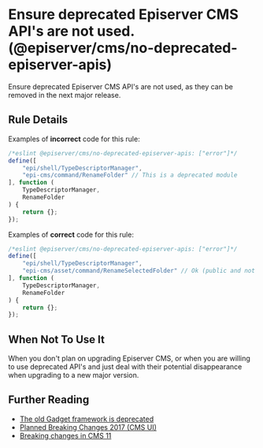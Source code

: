 # Ensure deprecated Episerver CMS API's are not used. (@episerver/cms/no-deprecated-episerver-apis)

Ensure deprecated Episerver CMS API's are not used, as they can be removed in the next major release.


## Rule Details

Examples of **incorrect** code for this rule:

```js
/*eslint @episerver/cms/no-deprecated-episerver-apis: ["error"]*/
define([
    "epi/shell/TypeDescriptorManager",
    "epi-cms/command/RenameFolder" // This is a deprecated module
], function (
    TypeDescriptorManager,
    RenameFolder
) {
    return {};
});
```

Examples of **correct** code for this rule:

```js
/*eslint @episerver/cms/no-deprecated-episerver-apis: ["error"]*/
define([
    "epi/shell/TypeDescriptorManager",
    "epi-cms/asset/command/RenameSelectedFolder" // Ok (public and not deprecated)
], function (
    TypeDescriptorManager,
    RenameFolder
) {
    return {};
});
```

## When Not To Use It

When you don't plan on upgrading Episerver CMS, or when you are willing to use deprecated API's and just deal with their potential disappearance when upgrading to a new major version.

## Further Reading

* [The old Gadget framework is deprecated](https://world.episerver.com/blogs/grzegorz-wiechec/dates/2017/1/the-old-gadget-framework-is-deprecated/)
* [Planned Breaking Changes 2017 (CMS UI)](https://world.episerver.com/blogs/Ben-McKernan/Dates/2017/9/planned-breaking-changes-2017-cms-ui/)
* [Breaking changes in CMS 11](https://world.episerver.com/documentation/upgrading/Episerver-CMS/cms-11/breaking-changes-cms-11/)
